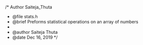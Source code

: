 /* Author Saiteja_Thuta
* @file stats.h
 * @brief Preforms statistical operations on an array of numbers
 *
 * @author Saiteja Thuta
 * @date Dec 16, 2019
*/

